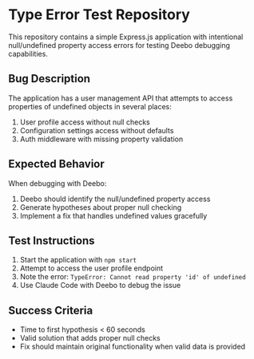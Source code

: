 # Type Error Test Repository

This repository contains a simple Express.js application with intentional null/undefined property access errors for testing Deebo debugging capabilities.

## Bug Description

The application has a user management API that attempts to access properties of undefined objects in several places:

1. User profile access without null checks
2. Configuration settings access without defaults
3. Auth middleware with missing property validation

## Expected Behavior

When debugging with Deebo:
1. Deebo should identify the null/undefined property access
2. Generate hypotheses about proper null checking
3. Implement a fix that handles undefined values gracefully

## Test Instructions

1. Start the application with `npm start`
2. Attempt to access the user profile endpoint
3. Note the error: `TypeError: Cannot read property 'id' of undefined`
4. Use Claude Code with Deebo to debug the issue

## Success Criteria

- Time to first hypothesis < 60 seconds
- Valid solution that adds proper null checks
- Fix should maintain original functionality when valid data is provided